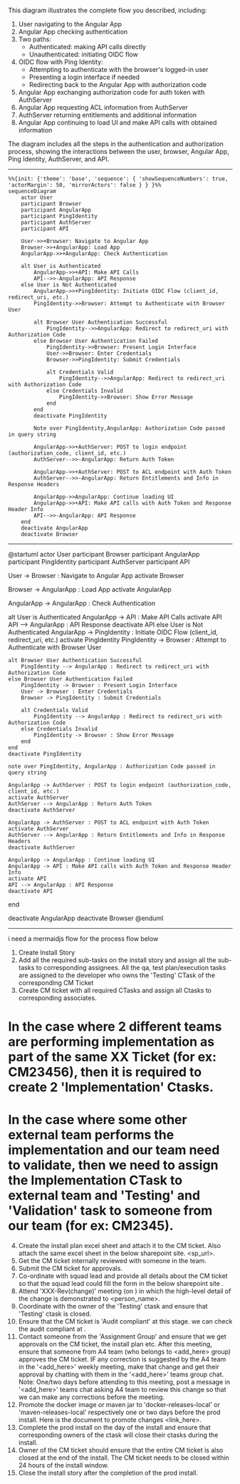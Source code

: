 This diagram illustrates the complete flow you described, including:
1. User navigating to the Angular App
2. Angular App checking authentication
3. Two paths:
   - Authenticated: making API calls directly
   - Unauthenticated: initiating OIDC flow
4. OIDC flow with Ping Identity:
   - Attempting to authenticate with the browser's logged-in user
   - Presenting a login interface if needed
   - Redirecting back to the Angular App with authorization code
5. Angular App exchanging authorization code for auth token with AuthServer
6. Angular App requesting ACL information from AuthServer
7. AuthServer returning entitlements and additional information
8. Angular App continuing to load UI and make API calls with obtained information

The diagram includes all the steps in the authentication and authorization process, showing the interactions between the user, browser, Angular App, Ping Identity, AuthServer, and API.



---

```mermaid
%%{init: {'theme': 'base', 'sequence': { 'showSequenceNumbers': true, 'actorMargin': 50, 'mirrorActors': false } } }%%
sequenceDiagram
    actor User
    participant Browser
    participant AngularApp
    participant PingIdentity
    participant AuthServer
    participant API

    User->>+Browser: Navigate to Angular App
    Browser->>+AngularApp: Load App
    AngularApp->>+AngularApp: Check Authentication

    alt User is Authenticated
        AngularApp->>+API: Make API Calls
        API-->>-AngularApp: API Response
    else User is Not Authenticated
        AngularApp->>+PingIdentity: Initiate OIDC Flow (client_id, redirect_uri, etc.)
        PingIdentity->>Browser: Attempt to Authenticate with Browser User
        
        alt Browser User Authentication Successful
            PingIdentity-->>AngularApp: Redirect to redirect_uri with Authorization Code
        else Browser User Authentication Failed
            PingIdentity->>Browser: Present Login Interface
            User->>Browser: Enter Credentials
            Browser->>PingIdentity: Submit Credentials
            
            alt Credentials Valid
                PingIdentity-->>AngularApp: Redirect to redirect_uri with Authorization Code
            else Credentials Invalid
                PingIdentity->>Browser: Show Error Message
            end
        end
        deactivate PingIdentity

        Note over PingIdentity,AngularApp: Authorization Code passed in query string

        AngularApp->>+AuthServer: POST to login endpoint (authorization_code, client_id, etc.)
        AuthServer-->>-AngularApp: Return Auth Token

        AngularApp->>+AuthServer: POST to ACL endpoint with Auth Token
        AuthServer-->>-AngularApp: Return Entitlements and Info in Response Headers

        AngularApp->>AngularApp: Continue loading UI
        AngularApp->>+API: Make API calls with Auth Token and Response Header Info
        API-->>-AngularApp: API Response
    end
    deactivate AngularApp
    deactivate Browser

```

---

@startuml
actor User
participant Browser
participant AngularApp
participant PingIdentity
participant AuthServer
participant API

User -> Browser : Navigate to Angular App
activate Browser

Browser -> AngularApp : Load App
activate AngularApp

AngularApp -> AngularApp : Check Authentication

alt User is Authenticated
    AngularApp -> API : Make API Calls
    activate API
    API --> AngularApp : API Response
    deactivate API
else User is Not Authenticated
    AngularApp -> PingIdentity : Initiate OIDC Flow (client_id, redirect_uri, etc.)
    activate PingIdentity
    PingIdentity -> Browser : Attempt to Authenticate with Browser User
    
    alt Browser User Authentication Successful
        PingIdentity --> AngularApp : Redirect to redirect_uri with Authorization Code
    else Browser User Authentication Failed
        PingIdentity -> Browser : Present Login Interface
        User -> Browser : Enter Credentials
        Browser -> PingIdentity : Submit Credentials
        
        alt Credentials Valid
            PingIdentity --> AngularApp : Redirect to redirect_uri with Authorization Code
        else Credentials Invalid
            PingIdentity -> Browser : Show Error Message
        end
    end
    deactivate PingIdentity

    note over PingIdentity, AngularApp : Authorization Code passed in query string

    AngularApp -> AuthServer : POST to login endpoint (authorization_code, client_id, etc.)
    activate AuthServer
    AuthServer --> AngularApp : Return Auth Token
    deactivate AuthServer

    AngularApp -> AuthServer : POST to ACL endpoint with Auth Token
    activate AuthServer
    AuthServer --> AngularApp : Return Entitlements and Info in Response Headers
    deactivate AuthServer

    AngularApp -> AngularApp : Continue loading UI
    AngularApp -> API : Make API calls with Auth Token and Response Header Info
    activate API
    API --> AngularApp : API Response
    deactivate API
end

deactivate AngularApp
deactivate Browser
@enduml

---


i need a mermaidjs flow for the process flow below

1. Create Install Story
2. Add all the required sub-tasks on the install story and assign all the sub-tasks to corresponding assignees. All the qa, test plan/execution tasks are assigned to the developer who owns the 'Testing' CTask of the corresponding CM Ticket
3. Create CM ticket with all required CTasks and assign all Ctasks to corresponding associates.
# In the case where 2 different teams are performing implementation as part of the same XX Ticket (for ex: CM23456), then it is required to create 2 'Implementation' Ctasks.
# In the case where some other external team performs the implementation and our team need to validate, then we need to assign the Implementation CTask to external team and 'Testing' and 'Validation' task to someone from our team (for ex: CM2345).
4. Create the install plan excel sheet and attach it to the CM ticket. Also attach the same excel sheet in the below sharepoint site. <sp_url>.
5. Get the CM ticket internally reviewed with someone in the team.
6. Submit the CM ticket for approvals.
7. Co-ordinate with squad lead and provide all details about the CM ticket so that the squad lead could fill the form in the below sharepoint site <url>.
8. Attend 'XXX-Rev(change)' meeting (on <day>) in which the high-level detail of the change is demonstrated to <person_name>.
9. Coordinate with the owner of the 'Testing' ctask and ensure that 'Testing' ctask is closed.
10. Ensure that the CM ticket is 'Audit compliant' at this stage. we can check the audit compliant at <url>.
11. Contact someone from the 'Assignment Group' and ensure that we get approvals on the CM ticket, the install plan etc. After this meeting, ensure that someone from A4 team (who belongs to <add_here> group) approves the CM ticket. IF any correction is suggested by the A4 team in the '<add_here>' weekly meeting, make that change and get their approval by chatting with them in the '<add_here>' teams group chat. Note: One/two days before attending to this meeting, post a message in '<add_here>' teams chat asking A4 team to review this change so that we can make any corrections before the meeting.
12. Promote the docker image or maven jar to 'docker-releases-local' or 'maven-releases-local' respectively one or two days before the prod install. Here is the document to promote changes <link_here>.
13. Complete the prod install on the day of the install and ensure that corresponding owners of the ctask will close their ctasks during the install.
14. Owner of the CM ticket should ensure that the entire CM ticket is also closed at the end of the install. The CM ticket needs to be closed within 24 hours of the install window.
15. Close the install story after the completion of the prod install.


